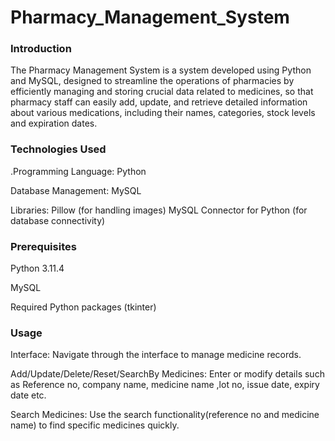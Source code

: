 # Pharmacy_Management_System
### Introduction
The Pharmacy Management System is a system developed using Python and MySQL, designed to streamline the operations of pharmacies by efficiently managing and storing crucial data related to medicines, so that pharmacy staff can easily add, update, and retrieve detailed information about various medications, including their names, categories, stock levels and expiration dates.
### Technologies Used
.Programming Language: Python

Database Management: MySQL

Libraries:
Pillow (for handling images)
MySQL Connector for Python (for database connectivity)
### Prerequisites
Python 3.11.4

MySQL

Required Python packages (tkinter)
### Usage
Interface: Navigate through the interface to manage medicine records.

Add/Update/Delete/Reset/SearchBy Medicines: Enter or modify details such as Reference no, company name, medicine name ,lot no, issue date, expiry date etc.

Search Medicines: Use the search functionality(reference no and medicine name) to find specific medicines quickly.
